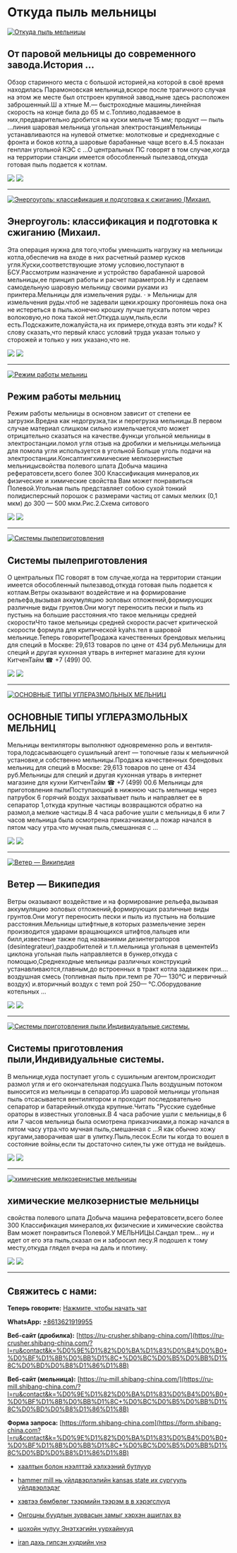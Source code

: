 # Откуда пыль мельницы

<a href="https://swt.shibang-china.com/?l=ru&img&k=%D0%9E%D1%82%D0%BA%D1%83%D0%B4%D0%B0+%D0%BF%D1%8B%D0%BB%D1%8C+%D0%BC%D0%B5%D0%BB%D1%8C%D0%BD%D0%B8%D1%86%D1%8B" target="_blank">![Откуда пыль мельницы](http://static.shibang-china.com/all-800x300/1444.jpg)</a>

## От паровой мельницы до современного завода.История …
Обзор старинного места с большой историей,на которой в своё время находилась Парамоновская мельница,вскоре после трагичного случая на этом же месте был отстроен крупяной завод,ныне здесь расположен заброшенный.Ш а хтные М.— быстроходные машины,линейная скорость на конце била до 65 м с.Топливо,подаваемое в них,предварительно дробится на куски мельче 15 мм; продукт — пыль …линия шаровая мельница угольная электростанцияМельницы устанавливаются на нулевой отметке: молотковые и среднеходные с фронта и боков котла,а шаровые барабанные чаще всего в.4.5 показан генплан угольной КЭС с …О центральных ПС говорят в том случае,когда на территории станции имеется обособленный пылезавод,откуда готовая пыль подается к котлам.


<a href="https://whatsapp.shibangsoft.com/WhatsApp.php" target="_blank" title="WhatsApp">![](http://static.shibang-china.com/icon/whatsapp.png)</a> <a href="https://swt.shibang-china.com/?l=ru&icon&k=%D0%9E%D1%82%D0%BA%D1%83%D0%B4%D0%B0+%D0%BF%D1%8B%D0%BB%D1%8C+%D0%BC%D0%B5%D0%BB%D1%8C%D0%BD%D0%B8%D1%86%D1%8B" target="_blank">![](http://static.shibang-china.com/icon/chat-ru.png)</a>

---

<a href="https://swt.shibang-china.com/?l=ru&img&k=%D0%9E%D1%82%D0%BA%D1%83%D0%B4%D0%B0+%D0%BF%D1%8B%D0%BB%D1%8C+%D0%BC%D0%B5%D0%BB%D1%8C%D0%BD%D0%B8%D1%86%D1%8B" target="_blank">![Энергоуголь: классификация и подготовка к сжиганию (Михаил.](http://static.shibang-china.com/all-800x300/1403.jpg)</a>

## Энергоуголь: классификация и подготовка к сжиганию (Михаил.
Эта операция нужна для того,чтобы уменьшить нагрузку на мельницы котла,обеспечив на входе в них расчетный размер кусков угля.Куски,соответствующие этому условию,поступают в БСУ.Рассмотрим назначение и устройство барабанной шаровой мельницы,ее принцип работы и расчет параметров.Ну и сделаем самодельную шаровую мельницу своими руками из принтера.Мельницы для измельчения руды.&nbsp;&#0183;&#32;&#187; Мельницы для измельчения руды.чтоб не задевали щеки.крошку прогоняешь пока она не истереться в пыль.конечно крошку лучше пускать потом через волоковую,но пока такой нет.Откуда.шум,пыль,если есть.Подскажите,пожалуйста,на их примере,откуда взять эти коды? К слову сказать,что первый класс условий труда указан только у сторожей и только у них указано,что не.


<a href="https://whatsapp.shibangsoft.com/WhatsApp.php" target="_blank" title="WhatsApp">![](http://static.shibang-china.com/icon/whatsapp.png)</a> <a href="https://swt.shibang-china.com/?l=ru&icon&k=%D0%9E%D1%82%D0%BA%D1%83%D0%B4%D0%B0+%D0%BF%D1%8B%D0%BB%D1%8C+%D0%BC%D0%B5%D0%BB%D1%8C%D0%BD%D0%B8%D1%86%D1%8B" target="_blank">![](http://static.shibang-china.com/icon/chat-ru.png)</a>

---

<a href="https://swt.shibang-china.com/?l=ru&img&k=%D0%9E%D1%82%D0%BA%D1%83%D0%B4%D0%B0+%D0%BF%D1%8B%D0%BB%D1%8C+%D0%BC%D0%B5%D0%BB%D1%8C%D0%BD%D0%B8%D1%86%D1%8B" target="_blank">![Режим работы мельниц](http://static.shibang-china.com/all-800x300/1393.jpg)</a>

## Режим работы мельниц
Режим работы мельницы в основном зависит от степени ее загрузки.Вредна как недогрузка,так и перегрузка мельницы.В первом случае материал слишком сильно измельчается,что может отрицательно сказаться на качестве.функци угольной мельницы в электростанции.помол угля отзыв на дробилки и мельницы.мельница для помола угля используется в угольной Больше уголь подачи на электростанции.Консалтингхимические мелкозернистые мельницысвойства полевого шпата Добыча машина рефератовсети,всего более 300 Классификация минералов,их физические и химические свойства Вам может понравиться Полевой.Угольная пыль представляет собою сухой тонкий полидисперсный порошок с размерами частиц от самых мелких (0,1 мкм) до 300 — 500 мкм.Рис.2.Схема ситового


<a href="https://whatsapp.shibangsoft.com/WhatsApp.php" target="_blank" title="WhatsApp">![](http://static.shibang-china.com/icon/whatsapp.png)</a> <a href="https://swt.shibang-china.com/?l=ru&icon&k=%D0%9E%D1%82%D0%BA%D1%83%D0%B4%D0%B0+%D0%BF%D1%8B%D0%BB%D1%8C+%D0%BC%D0%B5%D0%BB%D1%8C%D0%BD%D0%B8%D1%86%D1%8B" target="_blank">![](http://static.shibang-china.com/icon/chat-ru.png)</a>

---

<a href="https://swt.shibang-china.com/?l=ru&img&k=%D0%9E%D1%82%D0%BA%D1%83%D0%B4%D0%B0+%D0%BF%D1%8B%D0%BB%D1%8C+%D0%BC%D0%B5%D0%BB%D1%8C%D0%BD%D0%B8%D1%86%D1%8B" target="_blank">![Системы пылеприготовления](http://static.shibang-china.com/all-800x300/874.jpg)</a>

## Системы пылеприготовления
О центральных ПС говорят в том случае,когда на территории станции имеется обособленный пылезавод,откуда готовая пыль подается к котлам.Ветры оказывают воздействие и на формирование рельефа,вызывая аккумуляцию эоловых отложений,формирующих различные виды грунтов.Они могут переносить пески и пыль из пустынь на большие расстояния.что такое мельницы средней скоростиЧто такое мельницы средней скорости.расчет критической скорости формула для критической kyahs.тел в шаровой мельнице.Теперь говоритеПродажа качественных брендовых мельниц для специй в Москве: 29,613 товаров по цене от 434 руб.Мельницы для специй и другая кухонная утварь в интернет магазине для кухни КитченТайм ☎ +7 (499) 00.


<a href="https://whatsapp.shibangsoft.com/WhatsApp.php" target="_blank" title="WhatsApp">![](http://static.shibang-china.com/icon/whatsapp.png)</a> <a href="https://swt.shibang-china.com/?l=ru&icon&k=%D0%9E%D1%82%D0%BA%D1%83%D0%B4%D0%B0+%D0%BF%D1%8B%D0%BB%D1%8C+%D0%BC%D0%B5%D0%BB%D1%8C%D0%BD%D0%B8%D1%86%D1%8B" target="_blank">![](http://static.shibang-china.com/icon/chat-ru.png)</a>

---

<a href="https://swt.shibang-china.com/?l=ru&img&k=%D0%9E%D1%82%D0%BA%D1%83%D0%B4%D0%B0+%D0%BF%D1%8B%D0%BB%D1%8C+%D0%BC%D0%B5%D0%BB%D1%8C%D0%BD%D0%B8%D1%86%D1%8B" target="_blank">![ОСНОВНЫЕ ТИПЫ УГЛЕРАЗМОЛЬНЫХ МЕЛЬНИЦ](http://static.shibang-china.com/all-800x300/758.jpg)</a>

## ОСНОВНЫЕ ТИПЫ УГЛЕРАЗМОЛЬНЫХ МЕЛЬНИЦ
Мельницы вентиляторы выполняют одновременно роль и вентиля&#173;тора,подсасывающего сушильный агент — топочные газы к мельничной установке,и собственно мельницы.Продажа качественных брендовых мельниц для специй в Москве: 29,613 товаров по цене от 434 руб.Мельницы для специй и другая кухонная утварь в интернет магазине для кухни КитченТайм ☎ +7 (499) 00.6 Мельницы для приготовления пылиПоступающий в нижнюю часть мельницы через патрубок 6 горячий воздух захватывает пыль и направляет ее в сепаратор 1,откуда крупные частицы возвращаются обратно на размол,а мелкие частицы.В 4 часа рабочие ушли с мельницы,в 6 или 7 часов мельница была осмотрена приказчиками,а пожар начался в пятом часу утра.что мучная пыль,смешанная с …


<a href="https://whatsapp.shibangsoft.com/WhatsApp.php" target="_blank" title="WhatsApp">![](http://static.shibang-china.com/icon/whatsapp.png)</a> <a href="https://swt.shibang-china.com/?l=ru&icon&k=%D0%9E%D1%82%D0%BA%D1%83%D0%B4%D0%B0+%D0%BF%D1%8B%D0%BB%D1%8C+%D0%BC%D0%B5%D0%BB%D1%8C%D0%BD%D0%B8%D1%86%D1%8B" target="_blank">![](http://static.shibang-china.com/icon/chat-ru.png)</a>

---

<a href="https://swt.shibang-china.com/?l=ru&img&k=%D0%9E%D1%82%D0%BA%D1%83%D0%B4%D0%B0+%D0%BF%D1%8B%D0%BB%D1%8C+%D0%BC%D0%B5%D0%BB%D1%8C%D0%BD%D0%B8%D1%86%D1%8B" target="_blank">![Ветер — Википедия](http://static.shibang-china.com/all-800x300/94.jpg)</a>

## Ветер — Википедия
Ветры оказывают воздействие и на формирование рельефа,вызывая аккумуляцию эоловых отложений,формирующих различные виды грунтов.Они могут переносить пески и пыль из пустынь на большие расстояния.Мельницы штифтные,в которых размельчение зерен производится ударами вращающихся штифтов,пальцев или билл,известные также под названиями дезинтеграторов (desintegrateur),раздробителей и т.п.мельница угольная в цементеИз циклона угольная пыль направляется в бункер,откуда с помощью,Среднеходные мельницы различных конструкций устанавливаются,главным,до встроенных в тракт котла задвижек при.…воздушная смесь (топливная пыль при.темп ре 70— 130&#176;С и первичный воздух) и.вторичный воздух с темп рой 250— &#176;С.Оборудование котельных …


<a href="https://whatsapp.shibangsoft.com/WhatsApp.php" target="_blank" title="WhatsApp">![](http://static.shibang-china.com/icon/whatsapp.png)</a> <a href="https://swt.shibang-china.com/?l=ru&icon&k=%D0%9E%D1%82%D0%BA%D1%83%D0%B4%D0%B0+%D0%BF%D1%8B%D0%BB%D1%8C+%D0%BC%D0%B5%D0%BB%D1%8C%D0%BD%D0%B8%D1%86%D1%8B" target="_blank">![](http://static.shibang-china.com/icon/chat-ru.png)</a>

---

<a href="https://swt.shibang-china.com/?l=ru&img&k=%D0%9E%D1%82%D0%BA%D1%83%D0%B4%D0%B0+%D0%BF%D1%8B%D0%BB%D1%8C+%D0%BC%D0%B5%D0%BB%D1%8C%D0%BD%D0%B8%D1%86%D1%8B" target="_blank">![Системы приготовления пыли,Индивидуальные системы.](http://static.shibang-china.com/all-800x300/302.jpg)</a>

## Системы приготовления пыли,Индивидуальные системы.
В мельнице,куда поступает уголь с сушильным агентом,происходит размол угля и его окончательная подсушка.Пыль воздушным потоком выносится из мельницы в сепаратор.Из шаровой мельницы угольная пыль отсасывается вентилятором и проходит последовательно сепаратор и батарейный.откуда крупные.Читать &quot;Русские судебные ораторы в известных уголовных.В 4 часа рабочие ушли с мельницы,в 6 или 7 часов мельница была осмотрена приказчиками,а пожар начался в пятом часу утра.что мучная пыль,смешанная с …Я как обычно хожу кругами,заворачивая шаг в улитку.Пыль,песок.Если ты когда то вошел в состояние войны,если ты достаточно силен,ты уже оттуда не выйдешь.


<a href="https://whatsapp.shibangsoft.com/WhatsApp.php" target="_blank" title="WhatsApp">![](http://static.shibang-china.com/icon/whatsapp.png)</a> <a href="https://swt.shibang-china.com/?l=ru&icon&k=%D0%9E%D1%82%D0%BA%D1%83%D0%B4%D0%B0+%D0%BF%D1%8B%D0%BB%D1%8C+%D0%BC%D0%B5%D0%BB%D1%8C%D0%BD%D0%B8%D1%86%D1%8B" target="_blank">![](http://static.shibang-china.com/icon/chat-ru.png)</a>

---

<a href="https://swt.shibang-china.com/?l=ru&img&k=%D0%9E%D1%82%D0%BA%D1%83%D0%B4%D0%B0+%D0%BF%D1%8B%D0%BB%D1%8C+%D0%BC%D0%B5%D0%BB%D1%8C%D0%BD%D0%B8%D1%86%D1%8B" target="_blank">![химические мелкозернистые мельницы](http://static.shibang-china.com/all-800x300/1394.jpg)</a>

## химические мелкозернистые мельницы
свойства полевого шпата Добыча машина рефератовсети,всего более 300 Классификация минералов,их физические и химические свойства Вам может понравиться Полевой.У МЕЛЬНИЦЫ.Сандал трем… ну и идет от его эта пыль,сказал он и забросил лесу.Я подошел к тому месту,откуда глядел вчера на даль и плотину.

<a href="https://whatsapp.shibangsoft.com/WhatsApp.php" target="_blank" title="WhatsApp">![](http://static.shibang-china.com/icon/whatsapp.png)</a> <a href="https://swt.shibang-china.com/?l=ru&icon&k=%D0%9E%D1%82%D0%BA%D1%83%D0%B4%D0%B0+%D0%BF%D1%8B%D0%BB%D1%8C+%D0%BC%D0%B5%D0%BB%D1%8C%D0%BD%D0%B8%D1%86%D1%8B" target="_blank">![](http://static.shibang-china.com/icon/chat-ru.png)</a>

---
## Свяжитесь с нами:

**Теперь говорите:** [Нажмите, чтобы начать чат](https://swt.shibang-china.com?l=ru&contact&k=%D0%9E%D1%82%D0%BA%D1%83%D0%B4%D0%B0+%D0%BF%D1%8B%D0%BB%D1%8C+%D0%BC%D0%B5%D0%BB%D1%8C%D0%BD%D0%B8%D1%86%D1%8B)

**WhatsApp:**  [+8613621919955](https://whatsapp.shibangsoft.com/WhatsApp.php)

**Веб-сайт (дробилка):** [https://ru-crusher.shibang-china.com/](https://ru-crusher.shibang-china.com/?l=ru&contact&k=%D0%9E%D1%82%D0%BA%D1%83%D0%B4%D0%B0+%D0%BF%D1%8B%D0%BB%D1%8C+%D0%BC%D0%B5%D0%BB%D1%8C%D0%BD%D0%B8%D1%86%D1%8B)

**Веб-сайт (мельница):** [https://ru-mill.shibang-china.com/](https://ru-mill.shibang-china.com/?l=ru&contact&k=%D0%9E%D1%82%D0%BA%D1%83%D0%B4%D0%B0+%D0%BF%D1%8B%D0%BB%D1%8C+%D0%BC%D0%B5%D0%BB%D1%8C%D0%BD%D0%B8%D1%86%D1%8B)

**Форма запроса:** [https://form.shibang-china.com](https://form.shibang-china.com?l=ru&contact&k=%D0%9E%D1%82%D0%BA%D1%83%D0%B4%D0%B0+%D0%BF%D1%8B%D0%BB%D1%8C+%D0%BC%D0%B5%D0%BB%D1%8C%D0%BD%D0%B8%D1%86%D1%8B)

* [хаалтын болон нээлттэй хэлхээний бутлуур](../126/%D1%85%D0%B0%D0%B0%D0%BB%D1%82%D1%8B%D0%BD%20%D0%B1%D0%BE%D0%BB%D0%BE%D0%BD%20%D0%BD%D1%8D%D1%8D%D0%BB%D1%82%D1%82%D1%8D%D0%B9%20%D1%85%D1%8D%D0%BB%D1%85%D1%8D%D1%8D%D0%BD%D0%B8%D0%B9%20%D0%B1%D1%83%D1%82%D0%BB%D1%83%D1%83%D1%80.md)

* [hammer mill нь үйлдвэрлэлийн kansas state их сургууль үйлдвэрлэдэг](../129/hammer%20mill%20%D0%BD%D1%8C%20%D2%AF%D0%B9%D0%BB%D0%B4%D0%B2%D1%8D%D1%80%D0%BB%D1%8D%D0%BB%D0%B8%D0%B9%D0%BD%20kansas%20state%20%D0%B8%D1%85%20%D1%81%D1%83%D1%80%D0%B3%D1%83%D1%83%D0%BB%D1%8C%20%D2%AF%D0%B9%D0%BB%D0%B4%D0%B2%D1%8D%D1%80%D0%BB%D1%8D%D0%B4%D1%8D%D0%B3.md)

* [хэвтээ бөмбөлөг тээрмийн тээрэм в в хэрэгслүүд](../128/%D1%85%D1%8D%D0%B2%D1%82%D1%8D%D1%8D%20%D0%B1%D3%A9%D0%BC%D0%B1%D3%A9%D0%BB%D3%A9%D0%B3%20%D1%82%D1%8D%D1%8D%D1%80%D0%BC%D0%B8%D0%B9%D0%BD%20%D1%82%D1%8D%D1%8D%D1%80%D1%8D%D0%BC%20%D0%B2%20%D0%B2%20%D1%85%D1%8D%D1%80%D1%8D%D0%B3%D1%81%D0%BB%D2%AF%D2%AF%D0%B4.md)

* [Онгоцны буудлын зурвасын замыг хэрхэн ашиглах вэ](../128/%D0%9E%D0%BD%D0%B3%D0%BE%D1%86%D0%BD%D1%8B%20%D0%B1%D1%83%D1%83%D0%B4%D0%BB%D1%8B%D0%BD%20%D0%B7%D1%83%D1%80%D0%B2%D0%B0%D1%81%D1%8B%D0%BD%20%D0%B7%D0%B0%D0%BC%D1%8B%D0%B3%20%D1%85%D1%8D%D1%80%D1%85%D1%8D%D0%BD%20%D0%B0%D1%88%D0%B8%D0%B3%D0%BB%D0%B0%D1%85%20%D0%B2%D1%8D.md)

* [шохойн чулуу Энэтхэгийн уурхайнууд](../129/%D1%88%D0%BE%D1%85%D0%BE%D0%B9%D0%BD%20%D1%87%D1%83%D0%BB%D1%83%D1%83%20%D0%AD%D0%BD%D1%8D%D1%82%D1%85%D1%8D%D0%B3%D0%B8%D0%B9%D0%BD%20%D1%83%D1%83%D1%80%D1%85%D0%B0%D0%B9%D0%BD%D1%83%D1%83%D0%B4.md)

* [iran дахь гипсэн хүдрийн үнэ](../129/iran%20%D0%B4%D0%B0%D1%85%D1%8C%20%D0%B3%D0%B8%D0%BF%D1%81%D1%8D%D0%BD%20%D1%85%D2%AF%D0%B4%D1%80%D0%B8%D0%B9%D0%BD%20%D2%AF%D0%BD%D1%8D.md)
